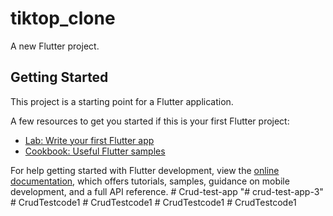 # tiktop_clone

A new Flutter project.

## Getting Started

This project is a starting point for a Flutter application.

A few resources to get you started if this is your first Flutter project:

- [Lab: Write your first Flutter app](https://docs.flutter.dev/get-started/codelab)
- [Cookbook: Useful Flutter samples](https://docs.flutter.dev/cookbook)

For help getting started with Flutter development, view the
[online documentation](https://docs.flutter.dev/), which offers tutorials,
samples, guidance on mobile development, and a full API reference.
#   C r u d - t e s t - a p p  
 "# crud-test-app-3" 
#   C r u d T e s t c o d e 1  
 #   C r u d T e s t c o d e 1  
 #   C r u d T e s t c o d e 1  
 #   C r u d T e s t c o d e 1  
 